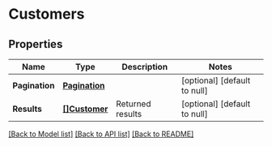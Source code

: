 # Customers

## Properties
Name | Type | Description | Notes
------------ | ------------- | ------------- | -------------
**Pagination** | [**Pagination**](Pagination.md) |  | [optional] [default to null]
**Results** | [**[]Customer**](Customer.md) | Returned results | [optional] [default to null]

[[Back to Model list]](../README.md#documentation-for-models) [[Back to API list]](../README.md#documentation-for-api-endpoints) [[Back to README]](../README.md)


